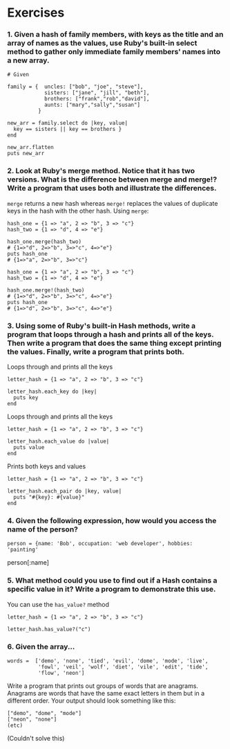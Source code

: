 # Exercises

### 1. Given a hash of family members, with keys as the title and an array of names as the values, use Ruby's built-in select method to gather only immediate family members' names into a new array.

```
# Given

family = {  uncles: ["bob", "joe", "steve"],
            sisters: ["jane", "jill", "beth"],
            brothers: ["frank","rob","david"],
            aunts: ["mary","sally","susan"]
          }
```          

```
new_arr = family.select do |key, value| 
  key == sisters || key == brothers }
end

new_arr.flatten
puts new_arr
```

### 2. Look at Ruby's merge method. Notice that it has two versions. What is the difference between merge and merge!? Write a program that uses both and illustrate the differences.

`merge` returns a new hash whereas `merge!` replaces the values of duplicate keys in the hash with the other hash. 
Using `merge`:
```
hash_one = {1 => "a", 2 => "b", 3 => "c"}
hash_two = {1 => "d", 4 => "e"}

hash_one.merge(hash_two)
# {1=>"d", 2=>"b", 3=>"c", 4=>"e"}
puts hash_one
# {1=>"a", 2=>"b", 3=>"c"}
```


```
hash_one = {1 => "a", 2 => "b", 3 => "c"}
hash_two = {1 => "d", 4 => "e"}

hash_one.merge!(hash_two)
# {1=>"d", 2=>"b", 3=>"c", 4=>"e"}
puts hash_one
# {1=>"d", 2=>"b", 3=>"c", 4=>"e"}
```

### 3. Using some of Ruby's built-in Hash methods, write a program that loops through a hash and prints all of the keys. Then write a program that does the same thing except printing the values. Finally, write a program that prints both.

Loops through and prints all the keys
```
letter_hash = {1 => "a", 2 => "b", 3 => "c"}

letter_hash.each_key do |key|
  puts key
end
```

Loops through and prints all the keys 
```
letter_hash = {1 => "a", 2 => "b", 3 => "c"}

letter_hash.each_value do |value|
  puts value
end
```

Prints both keys and values
```
letter_hash = {1 => "a", 2 => "b", 3 => "c"}

letter_hash.each_pair do |key, value|
  puts "#{key}: #{value}"
end
```

### 4. Given the following expression, how would you access the name of the person?

`person = {name: 'Bob', occupation: 'web developer', hobbies: 'painting'`

person[:name]

### 5. What method could you use to find out if a Hash contains a specific value in it? Write a program to demonstrate this use.
You can use the `has_value?` method

```
letter_hash = {1 => "a", 2 => "b", 3 => "c"}

letter_hash.has_value?("c")
```

### 6. Given the array...
```
words =  ['demo', 'none', 'tied', 'evil', 'dome', 'mode', 'live',
          'fowl', 'veil', 'wolf', 'diet', 'vile', 'edit', 'tide',
          'flow', 'neon']
```

Write a program that prints out groups of words that are anagrams. Anagrams are words that have the same exact letters in them but in a different order. Your output should look something like this:

```
["demo", "dome", "mode"]
["neon", "none"]
(etc)
```
(Couldn't solve this)

